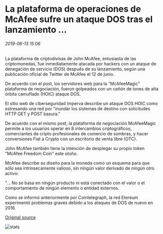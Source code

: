# La plataforma de operaciones de McAfee sufre un ataque DOS tras el lanzamiento ...

###### 2019-06-13 15:06

La plataforma de criptodivisas de John McAfee, entusiasta de las criptomonedas, fue inmediatamente atacada por hackers con un ataque de denegación de servicio (DOS) después de su lanzamiento, según una publicación oficial de Twitter de McAfee el 12 de junio.

De acuerdo con el post, los servidores web para la "McAfeeMagic" plataforma de negociación, fueron golpeados con un cañón de iones de alta órbita camuflado (HOIC) ataque DOS.

El sitio web de ciberseguridad Imperva describe un ataque DOS HOIC como estresando una red por "inundar los sistemas de destino con solicitudes HTTP GET y POST basura."

De acuerdo con el mismo post, la plataforma de negociación McAfeeMagic permite a los usuarios operar en 8 intercambios criptográficos, comerciantes de cripto profesionales de comercio de sombras, y hacer conversiones Fiat a Crypto con un escritorio de venta libre (OTC).

John McAfee también tiene la intención de desplegar su propio token "McAfee Freedom Coin" este otoño.

McAfee describe su diseño para la moneda como un esquema para que sólo sea intrínsecamente valioso, sin ningún valor derivado de ningún otro activo:

"... No se basa en ningún producto ni está conectado con el valor o el comportamiento de ningún elemento o entidad externos.

Como se informó anteriormente por Cointelegraph, la red Etereum experimentó problemas graves debido a los ataques de DOS de nuevo en 2016.

[Original source](https://cointelegraph.com/news/mcafee-trading-platform-suffers-dos-attack-upon-launch)

![stats](https://c.statcounter.com/11760860/0/a89fa40b/1/ "stats")